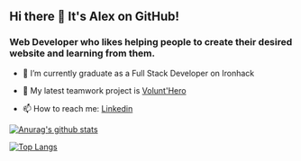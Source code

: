 ## Hi there 👋 It's Alex on GitHub!

### Web Developer who likes helping people to create their desired website and learning from them.

- 🌱 I’m currently graduate as a Full Stack Developer on Ironhack

- 🔭 My latest teamwork project is [Volunt'Hero](https://volunthero.herokuapp.com)

- 📫 How to reach me: [Linkedin](https://www.linkedin.com/in/alejandro-olle-ramos)

[![Anurag's github stats](https://github-readme-stats.vercel.app/api?username=alex-olle)](https://github.com/anuraghazra/github-readme-stats)

[![Top Langs](https://github-readme-stats.vercel.app/api/top-langs/?username=alex-olle&layout=compact)](https://github.com/anuraghazra/github-readme-stats)

<!--
**alex-olle/alex-olle** is a ✨ _special_ ✨ repository because its `README.md` (this file) appears on your GitHub profile.

Here are some ideas to get you started:

- 🔭 I’m currently working on ...
- 🌱 I’m currently learning ...
- 👯 I’m looking to collaborate on ...
- 🤔 I’m looking for help with ...
- 💬 Ask me about ...
- 📫 How to reach me: ...
- 😄 Pronouns: ...
- ⚡ Fun fact: ...
-->
